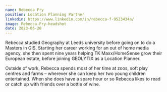 ```yaml
---
name: Rebecca Fry
position: Location Planning Partner
linkedin: https://www.linkedin.com/in/rebecca-f-9523434a/
image: Rebecca-Fry-headshot
date: 2023-06-20
---
```


Rebecca studied Geography at Leeds university before going on to do a Masters in GIS. Starting her career working for an out of home media agency, she then spent nine years helping TK Maxx/HomeSense grow their European estate, before joining GEOLYTIX as a Location Planner.

Outside of work, Rebecca spends most of her time at zoos, soft play centres and farms – wherever she can keep her two young children entertained. When she does have a spare hour or so Rebecca likes to read or catch up with friends over a bottle of wine.
